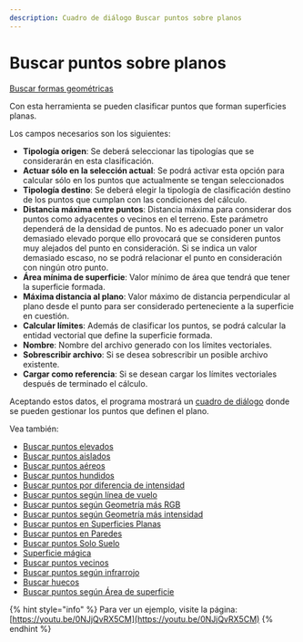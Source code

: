 ```yaml
---
description: Cuadro de diálogo Buscar puntos sobre planos
---
```


# Buscar puntos sobre planos

[Buscar formas geométricas](./)

Con esta herramienta se pueden clasificar puntos que forman superficies planas.

Los campos necesarios son los siguientes:

* **Tipología origen**: Se deberá seleccionar las tipologías que se considerarán en esta clasificación.
* **Actuar sólo en la selección actual**: Se podrá activar esta opción para calcular sólo en los puntos que actualmente se tengan seleccionados
* **Tipología destino**: Se deberá elegir la tipología de clasificación destino de los puntos que cumplan con las condiciones del cálculo.
* **Distancia máxima entre puntos**: Distancia máxima para considerar dos puntos como adyacentes o vecinos en el terreno. Este parámetro dependerá de la densidad de puntos. No es adecuado poner un valor demasiado elevado porque ello provocará que se consideren puntos muy alejados del punto en consideración. Si se indica un valor demasiado escaso, no se podrá relacionar el punto en consideración con ningún otro punto.
* **Área mínima de superficie**: Valor mínimo de área que tendrá que tener la superficie formada.
* **Máxima distancia al plano**: Valor máximo de distancia perpendicular al plano desde el punto para ser considerado perteneciente a la superficie en cuestión.
* **Calcular límites**: Además de clasificar los puntos, se podrá calcular la entidad vectorial que define la superficie formada.
* **Nombre**: Nombre del archivo generado con los límites vectoriales.
* **Sobrescribir archivo**: Si se desea sobrescribir un posible archivo existente.
* **Cargar como referencia**: Si se desean cargar los límites vectoriales después de terminado el cálculo.

Aceptando estos datos, el programa mostrará un [cuadro de diálogo](Cuadro%20de%20dialogo%20Calcular%20plano.htm) donde se pueden gestionar los puntos que definen el plano.

Vea también:

* [Buscar puntos elevados](../buscar-puntos/buscar-puntos-elevados.md)
* [Buscar puntos aislados](../buscar-puntos/buscar-puntos-aislados.md)
* [Buscar puntos aéreos](../buscar-puntos/buscar-puntos-aereos.md)
* [Buscar puntos hundidos](../buscar-puntos/buscar-puntos-hundidos.md)
* [Buscar puntos por diferencia de intensidad](../buscar-puntos/buscar-puntos-por-diferencia-de-intensidad.md)
* [Buscar puntos según línea de vuelo](../buscar-puntos/buscar-puntos-segun-linea-de-vuelo.md)
* [Buscar puntos según Geometría más RGB](../buscar-puntos/buscar-puntos-segun-geometria-mas-rgb.md)
* [Buscar puntos según Geometría más intensidad](../buscar-puntos/buscar-puntos-segun-geometria-mas-intensidad.md)
* [Buscar puntos en Superficies Planas](../buscar-puntos/buscar-puntos-en-superficies-planas.md)
* [Buscar puntos en Paredes](../buscar-puntos/buscar-puntos-en-paredes.md)
* [Buscar puntos Solo Suelo](../buscar-puntos/solo-suelo.md)
* [Superficie mágica](../buscar-puntos/superficie-magica/)
* [Buscar puntos vecinos](../buscar-puntos/buscar-vecinos.md)
* [Buscar puntos según infrarrojo](../buscar-puntos/buscar-puntos-segun-infrarrojo.md)
* [Buscar huecos](../buscar-puntos/buscar-huecos.md)
* [Buscar puntos según Área de superficie](../buscar-puntos/buscar-puntos-segun-area.md)

{% hint style="info" %}
Para ver un ejemplo, visite la página: [https://youtu.be/0NJjQvRX5CM](https://youtu.be/0NJjQvRX5CM)
{% endhint %}

